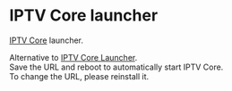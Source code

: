 # IPTV Core launcher

[IPTV Core](https://play.google.com/store/apps/details?id=ru.iptvremote.android.iptv.core) launcher.

Alternative to [IPTV Core Launcher](https://play.google.com/store/apps/details?id=ru.iptvremote.android.iptv.core.launcher).  
Save the URL and reboot to automatically start IPTV Core.  
To change the URL, please reinstall it.
